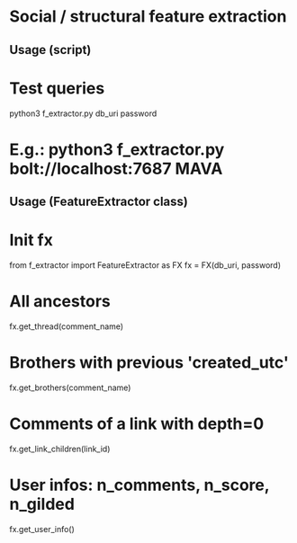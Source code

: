 # Social / structural feature extraction

## Usage (script)

   # Test queries
   python3 f_extractor.py db_uri password
   # E.g.: python3 f_extractor.py bolt://localhost:7687 MAVA

## Usage (FeatureExtractor class)

   # Init fx
   from f_extractor import FeatureExtractor as FX
   fx = FX(db_uri, password)

   # All ancestors
   fx.get_thread(comment_name)

   # Brothers with previous 'created_utc'
   fx.get_brothers(comment_name)

   # Comments of a link with depth=0
   fx.get_link_children(link_id)

   # User infos: n_comments, n_score, n_gilded
   fx.get_user_info()


